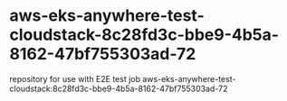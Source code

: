 # aws-eks-anywhere-test-cloudstack-8c28fd3c-bbe9-4b5a-8162-47bf755303ad-72
repository for use with E2E test job aws-eks-anywhere-test-cloudstack:8c28fd3c-bbe9-4b5a-8162-47bf755303ad-72
